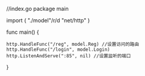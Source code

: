 //index.go
package main

import (
	"./model"/r/d
	"net/http"
)

func main() {

	http.HandleFunc("/reg", model.Reg) //设置访问的路由
	http.HandleFunc("/login", model.Login)
	http.ListenAndServe(":85", nil) //设置监听的端口
}


